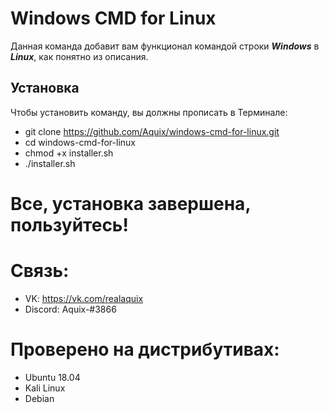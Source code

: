 **Windows CMD for Linux**
=========================
Данная команда добавит вам функционал командой строки ***Windows*** в ***Linux***, как понятно из описания.

**Установка**
-------------
Чтобы установить команду, вы должны прописать в Терминале:
- git clone https://github.com/Aquix/windows-cmd-for-linux.git
- cd windows-cmd-for-linux
- chmod +x installer.sh
- ./installer.sh

**Все, установка завершена, пользуйтесь!** 
=============================
**Связь:**
==========
- VK: https://vk.com/realaquix
- Discord: Aquix-#3866

**Проверено на дистрибутивах:**
==============================
- Ubuntu 18.04
- Kali Linux
- Debian

